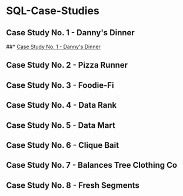 # SQL-Case-Studies


## Case Study No. 1 - Danny's Dinner
##* [Case Study No. 1 - Danny's Dinner](https://github.com/abertpaat28/SQL-Case-Studies/tree/main/Case%20Study%20No.%201%20-%20Danny's%20Dinner)

## Case Study No. 2 - Pizza Runner
## Case Study No. 3 - Foodie-Fi
## Case Study No. 4 - Data Rank
## Case Study No. 5 - Data Mart
## Case Study No. 6 - Clique Bait
## Case Study No. 7 - Balances Tree Clothing Co
## Case Study No. 8 - Fresh Segments






